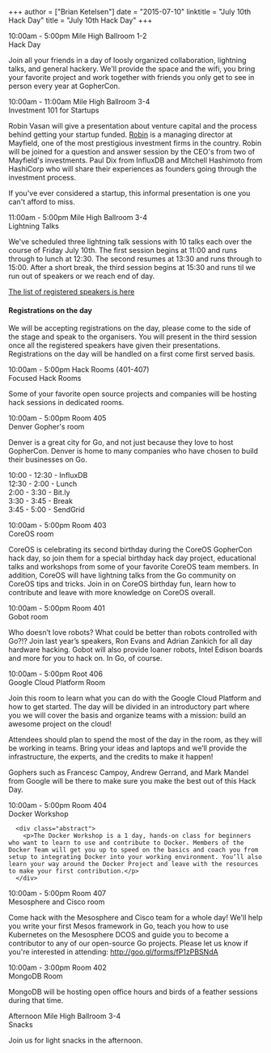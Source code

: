 +++
author = ["Brian Ketelsen"]
date = "2015-07-10"
linktitle = "July 10th Hack Day"
title = "July 10th Hack Day"
+++


<div id="hackday-schedule" class="tab-pane schedule-page schedule-item-tab">
  <div class="row schedule-item">
    <div class="col-md-3 schedule-item-slot">
      <span class="time">10:00am - 5:00pm</span>
      <span class="location">Mile High Ballroom 1-2</span>
    </div>
    <div class="col-md-9 schedule-item-details">
      <div class="schedule-item-summary">
        <span class="title">
            Hack Day
        </span>
      </div>
      <div class="abstract">
        <p>Join all your friends in a day of loosly organized collaboration, lightning talks, and general hackery.  We'll provide the space and the wifi, you bring your favorite project and work together with friends you only get to see in person every year at GopherCon.</p>
      </div>
    </div>
  </div>
  <div class="row schedule-item">
    <div class="col-md-3 schedule-item-slot">
      <span class="time">10:00am - 11:00am</span>
      <span class="location">Mile High Ballroom 3-4</span>
    </div>
    <div class="col-md-9 schedule-item-details">
      <div class="schedule-item-summary">
        <span class="title">
            Investment 101 for Startups
        </span>
      </div>
      <div class="abstract">
        <p>Robin Vasan will give a presentation about venture capital and the process behind getting your startup funded.  <a href="http://www.mayfield.com/team/investment-team/robin-vasan">Robin</a> is a managing director at Mayfield, one of the most prestigious investment firms in the country.  Robin will be joined for a question and answer session by the CEO's from two of Mayfield's investments.  Paul Dix from InfluxDB and Mitchell Hashimoto from HashiCorp who will share their experiences as founders going through the investment process.</p>
        <p>If you've ever considered a startup, this informal presentation is one you can't afford to miss.</p>
      </div>
    </div>
  </div>
  <div class="row schedule-item">
    <div class="col-md-3 schedule-item-slot">
      <span class="time">11:00am - 5:00pm</span>
      <span class="location">Mile High Ballroom 3-4</span>
    </div>
    <div class="col-md-9 schedule-item-details">
      <div class="schedule-item-summary">
        <span class="title">
            Lightning Talks
        </span>
      </div>
      <div class="abstract">
        <p>We've scheduled three lightning talk sessions with 10 talks each over the course of Friday July 10th. The first session begins at 11:00 and runs through to lunch at 12:30. The second resumes at 13:30 and runs through to 15:00. After a short break, the third session begins at 15:30 and runs til we run out of speakers or we reach end of day.</p>
        <p><a href="http://blog.gopheracademy.com/gophercon-2015/gophercon-lightning-talk-results/">The list of registered speakers is here</a></p>
        <h4>Registrations on the day</h4>
        <p>We will be accepting registrations on the day, please come to the side of the stage and speak to the organisers. You will present in the third session once all the registered speakers have given their presentations. Registrations on the day will be handled on a first come first served basis.</p>
      </div>
    </div>
  </div>
  <div class="row schedule-item highlighted-schedule-item">
    <div class="col-md-3 schedule-item-slot">
      <span class="time">10:00am - 5:00pm</span>
      <span class="location">Hack Rooms (401-407)</span>
    </div>
    <div class="col-md-9 schedule-item-details">
      <div class="schedule-item-summary">
        <span class="title">
            Focused Hack Rooms
        </span>
      </div>
      <div class="abstract">
        <p>Some of your favorite open source projects and companies will be hosting hack sessions in dedicated rooms.</p>
      </div>
    </div>
  </div>
  <div class="row schedule-item">
    <div class="col-md-3 schedule-item-slot">
      <span class="time">10:00am - 5:00pm</span>
      <span class="location">Room 405</span>
    </div>
    <div class="col-md-9 schedule-item-details">
      <div class="schedule-item-summary">
        <span class="title">Denver Gopher's room</span>
      </div>
      <div class="abstract">
        <p>Denver is a great city for Go, and not just because they love to host GopherCon. Denver is home to many companies who have chosen to build their businesses on Go.</p>
<p>10:00 - 12:30 - InfluxDB<br>
12:30 - 2:00 - Lunch<br>
2:00 - 3:30 - Bit.ly<br>
3:30 - 3:45 - Break<br>
3:45 - 5:00 - SendGrid</p>
      </div>
    </div>
  </div>
  <div class="row schedule-item">
    <div class="col-md-3 schedule-item-slot">
      <span class="time">10:00am - 5:00pm</span>
      <span class="location">Room 403</span>
    </div>
    <div class="col-md-9 schedule-item-details">
      <div class="schedule-item-summary">
        <span class="title">CoreOS room</span>
      </div>
      <div class="abstract">
        <p>CoreOS is celebrating its second birthday during the CoreOS GopherCon hack day, so join them for a special birthday hack day project, educational talks and workshops from some of your favorite CoreOS team members. In addition, CoreOS will have lightning talks from the Go community on CoreOS tips and tricks. Join in on CoreOS birthday fun, learn how to contribute and leave with more knowledge on CoreOS overall.</p>
      </div>
    </div>
  </div>
  <div class="row schedule-item">
    <div class="col-md-3 schedule-item-slot">
      <span class="time">10:00am - 5:00pm</span>
      <span class="location">Room 401</span>
    </div>
    <div class="col-md-9 schedule-item-details">
      <div class="schedule-item-summary">
        <span class="title">Gobot room</span>
      </div>
      <div class="abstract">
        <p>Who doesn’t love robots? What could be better than robots controlled with Go?!? Join last year’s speakers, Ron Evans and Adrian Zankich for all day hardware hacking. Gobot will also provide loaner robots, Intel Edison boards and more for you to hack on. In Go, of course.</p>
      </div>
    </div>
  </div>
  <div class="row schedule-item">
    <div class="col-md-3 schedule-item-slot">
      <span class="time">10:00am - 5:00pm</span>
      <span class="location">Root 406</span>
    </div>
    <div class="col-md-9 schedule-item-details">
      <div class="schedule-item-summary">
        <span class="title">Google Cloud Platform Room</span>
      </div>
      <div class="abstract">
        <p>Join this room to learn what you can do with the Google Cloud Platform and how to get started. The day will be divided in an introductory part where you we will cover the basis and organize teams with a mission: build an awesome project on the cloud!</p>
        <p>Attendees should plan to spend the most of the day in the room, as they will be working in teams. Bring your ideas and laptops and we’ll provide the infrastructure, the experts, and the credits to make it happen!</p>
        </p>Gophers such as Francesc Campoy, Andrew Gerrand, and Mark Mandel from Google will be there to make sure you make the best out of this Hack Day.</p>
      </div>
    </div>
  </div>
  <div class="row schedule-item">
    <div class="col-md-3 schedule-item-slot">
      <span class="time">10:00am - 5:00pm</span>
      <span class="location">Room 404</span>
    </div>
    <div class="col-md-9 schedule-item-details">
      <div class="schedule-item-summary">
        <span class="title">
          Docker Workshop
        </span>
      </div>

      <div class="abstract">
        <p>The Docker Workshop is a 1 day, hands-on class for beginners who want to learn to use and contribute to Docker. Members of the Docker Team will get you up to speed on the basics and coach you from setup to integrating Docker into your working environment. You’ll also learn your way around the Docker Project and leave with the resources to make your first contribution.</p>
      </div>

  <a name="mesosphere"></a>
    </div>
  </div>

  <div class="row schedule-item">
    <div class="col-md-3 schedule-item-slot">
      <span class="time">10:00am - 5:00pm</span>
      <span class="location">Room 407</span>
    </div>
    <div class="col-md-9 schedule-item-details">
      <div class="schedule-item-summary">
        <span class="title">
          Mesosphere and Cisco room
        </span>
      </div>
      <div class="abstract">
        <p>Come hack with the Mesosphere and Cisco team for a whole day! We'll help you write your first Mesos framework in Go, teach you how to use Kubernetes on the Mesosphere DCOS and guide you to become a contributor to any of our open-source Go projects. Please let us know if you're interested in attending: <a href="http://goo.gl/forms/fP1zPBSNdA">http://goo.gl/forms/fP1zPBSNdA</a></p>
      </div>
    </div>
  </div>
  <div class="row schedule-item">
    <div class="col-md-3 schedule-item-slot">
      <span class="time">10:00am - 3:00pm</span>
      <span class="location">Room 402</span>
    </div>
    <div class="col-md-9 schedule-item-details">
      <div class="schedule-item-summary">
        <span class="title">
          MongoDB Room
        </span>
      </div>
      <div class="abstract">
        <p>MongoDB will be hosting open office hours and birds of a feather sessions during that time.</p>
      </div>
    </div>
  </div>
		  
  <div class="row schedule-item highlighted-schedule-item">
    <div class="col-md-3 schedule-item-slot">
      <span class="time">Afternoon</span>
      <span class="location">Mile High Ballroom 3-4</span>
    </div>
    <div class="col-md-9 schedule-item-details">
      <div class="schedule-item-summary">
        <span class="title">
            Snacks 
        </span>
      </div>
      <div class="abstract">
        <p>Join us for light snacks in the afternoon.</p>
      </div>
    </div>
  </div>
</div>
